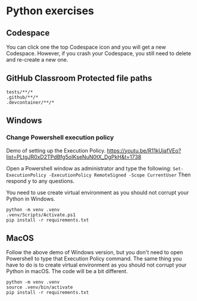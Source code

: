 # Python exercises

## Codespace
You can click one the top Codespace icon and you will get a new Codespace. However, if you crash your Codespace, you still need to delete and re-create a new one.

## GitHub Classroom Protected file paths
```
tests/**/*
.github/**/*
.devcontainer/**/*
```

## Windows
### Change Powershell execution policy

Demo of setting up the Execution Policy.
https://youtu.be/R11kUjafVEo?list=PLtgJR0xD2TPdBfg5oIKseNuN0tX_DgPkH&t=1738

Open a Powershell window as administrator and type the following:
```Set-ExecutionPolicy -ExecutionPolicy RemoteSigned -Scope CurrentUser```
Then respond y to any questions.

You need to use create virtual environment as you should not corrupt your Python in Windows.
```
python -m venv .venv
.venv/Scripts/Activate.ps1
pip install -r requirements.txt
```

## MacOS

Follow the above demo of Windows version, but you don't need to open Powershell to type that Execution Policy command. The same thing you have to do is to create virtual environment as you should not corrupt your Python in macOS. The code will be a bit different.
```
python -m venv .venv
source .venv/bin/activate
pip install -r requirements.txt
```



